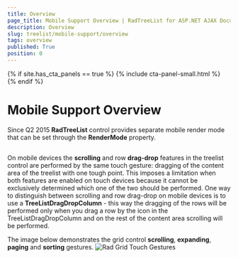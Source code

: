 ```yaml
---
title: Overview
page_title: Mobile Support Overview | RadTreeList for ASP.NET AJAX Documentation
description: Overview
slug: treelist/mobile-support/overview
tags: overview
published: True
position: 0
---
```


{% if site.has_cta_panels == true %}
{% include cta-panel-small.html %}
{% endif %}

# Mobile Support Overview



Since Q2 2015 **RadTreeList** control provides separate mobile render mode that can be set through the **RenderMode** property.

## 

On mobile devices the **scrolling** and row **drag-drop** features in the treelist control are performed by the same touch gesture: dragging of the content area of the treelist with one tough point. This imposes a limitation when both features are enabled on touch devices because it cannot be exclusively determined which one of the two should be performed. One way to distinguish between scrolling and row drag-drop on mobile devices is to use a **TreeListDragDropColumn** - this way the dragging of the rows will be performed only when you drag a row by the icon in the TreeListDragDropColumn and on the rest of the content area scrolling will be performed.


The image below demonstrates the grid control **scrolling**, **expanding**, **paging** and **sorting** gestures.
![Rad Grid Touch Gestures](images/TreeList_mobile_OverviewPortrait1.png)
